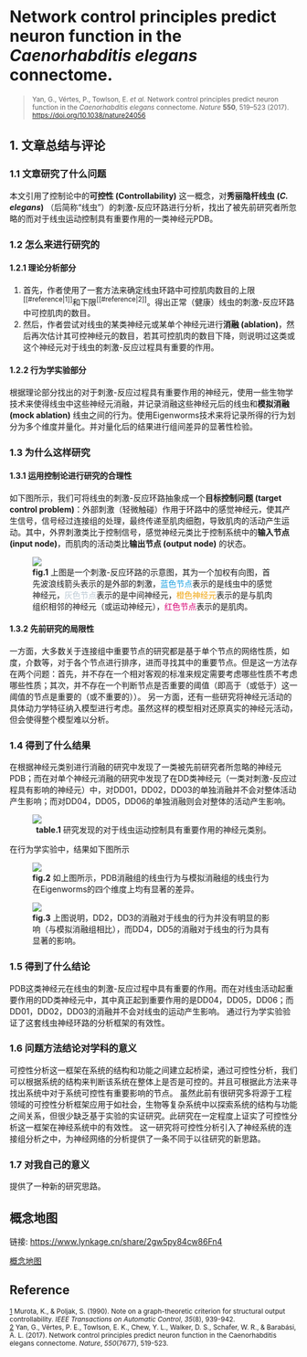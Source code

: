 # Network control principles predict neuron function in the _Caenorhabditis elegans_ connectome.
> <small>Yan, G., Vértes, P., Towlson, E. _et al._ Network control principles predict neuron function in the _Caenorhabditis elegans_ connectome. _Nature_ **550**, 519–523 (2017). https://doi.org/10.1038/nature24056</small>

## 1. 文章总结与评论
### 1.1 文章研究了什么问题
本文引用了控制论中的**可控性 (Controllability)** 这一概念，对**秀丽隐杆线虫 (_C. elegans_)** （后简称“线虫”）的刺激-反应环路进行分析，找出了被先前研究者所忽略的而对于线虫运动控制具有重要作用的一类神经元PDB。

### 1.2 怎么来进行研究的
#### 1.2.1 理论分析部分
1. 首先，作者使用了一套方法来确定线虫环路中可控肌肉数目的上限<sup>[[#reference|1]]</sup>和下限<sup>[[#reference|2]]</sup>。得出正常（健康）线虫的刺激-反应环路中可控肌肉的数目。
2. 然后，作者尝试对线虫的某类神经元或某单个神经元进行<strong>消融 (ablation)</strong>，然后再次估计其可控神经元的数目，若其可控肌肉的数目下降，则说明过这类或这个神经元对于线虫的刺激-反应过程具有重要的作用。

#### 1.2.2 行为学实验部分
根据理论部分找出的对于刺激-反应过程具有重要作用的神经元，使用一些生物学技术来使得线虫中这些神经元消融，并记录消融这些神经元后的线虫和**模拟消融 (mock ablation)** 线虫之间的行为。使用Eigenworms技术来将记录所得的行为划分为多个维度并量化。并对量化后的结果进行组间差异的显著性检验。


### 1.3 为什么这样研究
#### 1.3.1 运用控制论进行研究的合理性
如下图所示，我们可将线虫的刺激-反应环路抽象成一个<strong>目标控制问题 (target control problem)</strong>：外部刺激（轻微触碰）作用于环路中的感觉神经元，使其产生信号，信号经过连接组的处理，最终传递至肌肉细胞，导致肌肉的活动产生运动。其中，外界刺激类比于控制信号，感觉神经元类比于控制系统中的<strong>输入节点 (input node)</strong>，而肌肉的活动类比<strong>输出节点 (output node)</strong> 的状态。
<figure>
<img src="https://new-pic-zpp.oss-cn-guangzhou.aliyuncs.com/pic/202312191116647.svg"/>
<figcaption><strong>fig.1</strong> 上图是一个刺激-反应环路的示意图，其为一个加权有向图，首先波浪线箭头表示的是外部的刺激，<font style="color:#1AA1E2">蓝色节点</font>表示的是线虫中的感觉神经元，<font style="color:#BAC8D3">灰色节点</font>表示的是中间神经元，<font style="color:#F0A309">橙色神经元</font>表示的是与肌肉组织相邻的神经元（或运动神经元），<font style="color:#D80273">红色节点</font>表示的是肌肉。</figcaption>
</figure>

#### 1.3.2 先前研究的局限性
一方面，大多数关于连接组中重要节点的研究都是基于单个节点的网络性质，如度，介数等，对于各个节点进行排序，进而寻找其中的重要节点。但是这一方法存在两个问题：首先，并不存在一个相对客观的标准来规定需要考虑哪些性质不考虑哪些性质；其次，并不存在一个判断节点是否重要的阈值（即高于（或低于）这一阈值的节点是重要的（或不重要的））。
另一方面，还有一些研究将神经元活动的具体动力学特征纳入模型进行考虑。虽然这样的模型相对还原真实的神经元活动，但会使得整个模型难以分析。

### 1.4 得到了什么结果
在根据神经元类别进行消融的研究中发现了一类被先前研究者所忽略的神经元PDB；而在对单个神经元消融的研究中发现了在DD类神经元（一类对刺激-反应过程具有影响的神经元）中，对DD01，DD02，DD03的单独消融并不会对整体活动产生影响；而对DD04，DD05，DD06的单独消融则会对整体的活动产生影响。
<figure>
<img src="https://new-pic-zpp.oss-cn-guangzhou.aliyuncs.com/pic/202312191750738.png"/>
<figcaption style="text-align:center"><strong>table.1</strong> 研究发现的对于线虫运动控制具有重要作用的神经元类别。</figcaption>
</figure>

在行为学实验中，结果如下图所示

<figure>
<img src="https://new-pic-zpp.oss-cn-guangzhou.aliyuncs.com/pic/202312121017000.png"/>
<figcaption><strong>fig.2</strong> 如上图所示，PDB消融组的线虫行为与模拟消融组的线虫行为在Eigenworms的四个维度上均有显著的差异。</figcaption>
</figure>

<figure>
<img src="https://new-pic-zpp.oss-cn-guangzhou.aliyuncs.com/pic/202312121122852.png"/>
<figcaption><strong>fig.3</strong> 上图说明，DD2，DD3的消融对于线虫的行为并没有明显的影响（与模拟消融组相比），而DD4，DD5的消融对于线虫的行为具有显著的影响。</figcaption>
</figure>

### 1.5 得到了什么结论
PDB这类神经元在线虫的刺激-反应过程中具有重要的作用。而在对线虫活动起重要作用的DD类神经元中，其中真正起到重要作用的是DD04，DD05，DD06；而DD01，DD02，DD03的消融并不会对线虫的运动产生影响。
通过行为学实验验证了这套线虫神经环路的分析框架的有效性。

### 1.6 问题方法结论对学科的意义
可控性分析这一框架在系统的结构和功能之间建立起桥梁，通过可控性分析，我们可以根据系统的结构来判断该系统在整体上是否是可控的。并且可根据此方法来寻找出系统中对于系统可控性有重要影响的节点。
虽然此前有很研究多将源于工程领域的可控性分析框架应用于如社会，生物等复杂系统中以探索系统的结构与功能之间关系，但很少缺乏基于实验的实证研究。此研究在一定程度上证实了可控性分析这一框架在神经系统中的有效性。
这一研究将可控性分析引入了神经系统的连接组分析之中，为神经网络的分析提供了一条不同于以往研究的新思路。

### 1.7 对我自己的意义
提供了一种新的研究思路。


## 概念地图
链接: https://www.lynkage.cn/share/2gw5py84cw86Fn4

[概念地图](https://www.lynkage.cn/share/2gw5py84cw86Fn4 ':include :type=iframe width=100% height=600px')



## Reference
<small>[1](https://ieeexplore.ieee.org/abstract/document/58507/) Murota, K., & Poljak, S. (1990). Note on a graph-theoretic criterion for structural output controllability. _IEEE Transactions on Automatic Control_, _35_(8), 939-942.</small> <br/>
<small>[2](https://doi.org/10.1038/nature24056) Yan, G., Vértes, P. E., Towlson, E. K., Chew, Y. L., Walker, D. S., Schafer, W. R., & Barabási, A. L. (2017). Network control principles predict neuron function in the Caenorhabditis elegans connectome. _Nature_, _550_(7677), 519-523.</small>  

